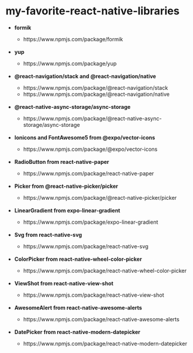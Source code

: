 # my-favorite-react-native-libraries

<ul>
  <li><b>formik</b></li>
    <ul>
      <li>https://www.npmjs.com/package/formik</li>
    </ul>
  <br>
  <li><b>yup</b></li>
    <ul>
      <li>https://www.npmjs.com/package/yup</li>
    </ul>
  <br>
  <li><b>@react-navigation/stack and @react-navigation/native</b></li>
    <ul>
      <li>https://www.npmjs.com/package/@react-navigation/stack</li>
      <li>https://www.npmjs.com/package/@react-navigation/native</li>
    </ul>
  <br>
  <li><b>@react-native-async-storage/async-storage</b></li>
    <ul>
      <li>https://www.npmjs.com/package/@react-native-async-storage/async-storage</li>
    </ul>
  <br>
  <li><b>Ionicons and FontAwesome5 from @expo/vector-icons</b></li>
    <ul>
      <li>https://www.npmjs.com/package/@expo/vector-icons</li>
    </ul>
  <br>
  <li><b>RadioButton from react-native-paper</b></li>
    <ul>
      <li>https://www.npmjs.com/package/react-native-paper</li>
    </ul>
  <br>
  <li><b>Picker from @react-native-picker/picker</b></li>
    <ul>
      <li>https://www.npmjs.com/package/@react-native-picker/picker</li>
    </ul>
  <br>
  <li><b>LinearGradient from expo-linear-gradient</b></li>
    <ul>
      <li>https://www.npmjs.com/package/expo-linear-gradient</li>
    </ul>
  <br>
  <li><b>Svg from react-native-svg</b></li>
    <ul>
      <li>https://www.npmjs.com/package/react-native-svg</li>
    </ul>
  <br>
  <li><b>ColorPicker from react-native-wheel-color-picker</b></li>
    <ul>
      <li>https://www.npmjs.com/package/react-native-wheel-color-picker</li>
    </ul>
  <br>
  <li><b>ViewShot from react-native-view-shot</b></li>
    <ul>
      <li>https://www.npmjs.com/package/react-native-view-shot</li>
    </ul>
  <br>
  <li><b>AwesomeAlert from react-native-awesome-alerts</b></li>
    <ul>
      <li>https://www.npmjs.com/package/react-native-awesome-alerts</li>
    </ul>
  <br>
  <li><b>DatePicker from react-native-modern-datepicker</b></li>
    <ul>
      <li>https://www.npmjs.com/package/react-native-modern-datepicker</li>
    </ul>
</ul>


